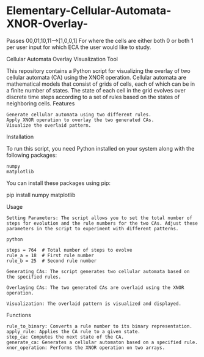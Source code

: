 # Elementary-Cellular-Automata-XNOR-Overlay-
Passes 00,01,10,11-->[1,0,0,1] For where the cells are either both 0 or both 1 per user input for which ECA the user would like to study. 

Cellular Automata Overlay Visualization Tool

This repository contains a Python script for visualizing the overlay of two cellular automata (CA) using the XNOR operation. Cellular automata are mathematical models that consist of grids of cells, each of which can be in a finite number of states. The state of each cell in the grid evolves over discrete time steps according to a set of rules based on the states of neighboring cells.
Features

    Generate cellular automata using two different rules.
    Apply XNOR operation to overlay the two generated CAs.
    Visualize the overlaid pattern.

Installation

To run this script, you need Python installed on your system along with the following packages:

    numpy
    matplotlib

You can install these packages using pip:

pip install numpy matplotlib

Usage

    Setting Parameters: The script allows you to set the total number of steps for evolution and the rule numbers for the two CAs. Adjust these parameters in the script to experiment with different patterns.

    python

    steps = 764  # Total number of steps to evolve
    rule_a = 18  # First rule number
    rule_b = 25  # Second rule number

    Generating CAs: The script generates two cellular automata based on the specified rules.

    Overlaying CAs: The two generated CAs are overlaid using the XNOR operation.

    Visualization: The overlaid pattern is visualized and displayed.

Functions

    rule_to_binary: Converts a rule number to its binary representation.
    apply_rule: Applies the CA rule to a given state.
    step_ca: Computes the next state of the CA.
    generate_ca: Generates a cellular automaton based on a specified rule.
    xnor_operation: Performs the XNOR operation on two arrays.


